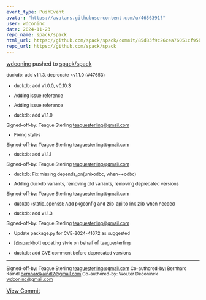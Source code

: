 ```yaml
---
event_type: PushEvent
avatar: "https://avatars.githubusercontent.com/u/4656391?"
user: wdconinc
date: 2024-11-23
repo_name: spack/spack
html_url: https://github.com/spack/spack/commit/85d83f9c26cea76051cf95bc7194c43bfa0a0b5a
repo_url: https://github.com/spack/spack
---
```


<a href='https://github.com/wdconinc' target='_blank'>wdconinc</a> pushed to <a href='https://github.com/spack/spack' target='_blank'>spack/spack</a>

<small>duckdb: add v1.1.3, deprecate <v1.1.0 (#47653)

* duckdb: add v1.0.0, v0.10.3

* Adding issue reference

* Adding issue reference

* duckdb: add v1.1.0

Signed-off-by: Teague Sterling <teaguesterling@gmail.com>

* Fixing styles

Signed-off-by: Teague Sterling <teaguesterling@gmail.com>

* duckdb: add v1.1.1

Signed-off-by: Teague Sterling <teaguesterling@gmail.com>

* duckdb: Fix missing depends_on(unixodbc, when=+odbc)

* Adding duckdb variants, removing old variants, removing deprecated versions

Signed-off-by: Teague Sterling <teaguesterling@gmail.com>

* duckdb+static_openssl: Add pkgconfig and zlib-api to link zlib when needed

* duckdb: add v1.1.3

Signed-off-by: Teague Sterling <teaguesterling@gmail.com>

* Update package.py for CVE-2024-41672 as suggested

* [@spackbot] updating style on behalf of teaguesterling

* duckdb: add CVE comment before deprecated versions

---------

Signed-off-by: Teague Sterling <teaguesterling@gmail.com>
Co-authored-by: Bernhard Kaindl <bernhardkaindl7@gmail.com>
Co-authored-by: Wouter Deconinck <wdconinc@gmail.com></small>

<a href='https://github.com/spack/spack/commit/85d83f9c26cea76051cf95bc7194c43bfa0a0b5a' target='_blank'>View Commit</a>